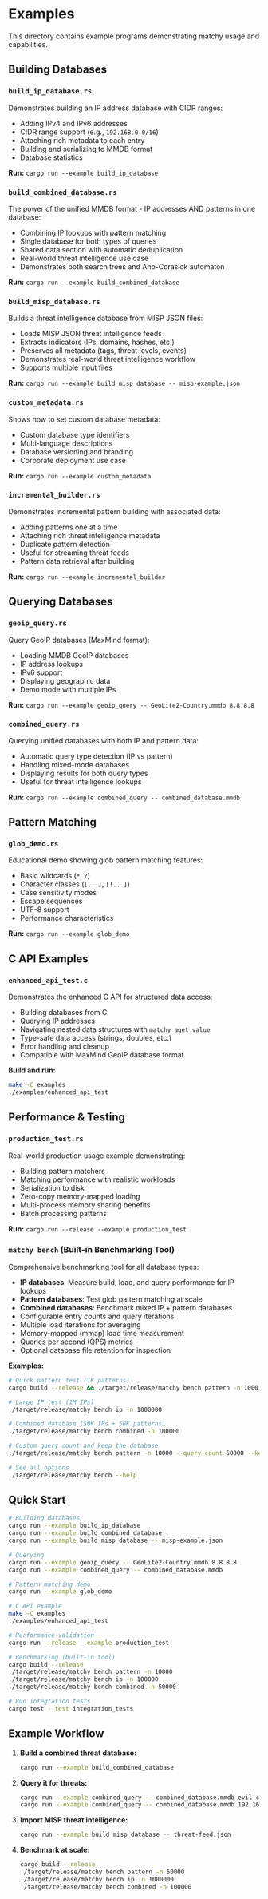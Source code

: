 # Examples

This directory contains example programs demonstrating matchy usage and capabilities.

## Building Databases

### `build_ip_database.rs`
Demonstrates building an IP address database with CIDR ranges:
- Adding IPv4 and IPv6 addresses
- CIDR range support (e.g., `192.168.0.0/16`)
- Attaching rich metadata to each entry
- Building and serializing to MMDB format
- Database statistics

**Run:** `cargo run --example build_ip_database`

### `build_combined_database.rs`
The power of the unified MMDB format - IP addresses AND patterns in one database:
- Combining IP lookups with pattern matching
- Single database for both types of queries
- Shared data section with automatic deduplication
- Real-world threat intelligence use case
- Demonstrates both search trees and Aho-Corasick automaton

**Run:** `cargo run --example build_combined_database`

### `build_misp_database.rs`
Builds a threat intelligence database from MISP JSON files:
- Loads MISP JSON threat intelligence feeds
- Extracts indicators (IPs, domains, hashes, etc.)
- Preserves all metadata (tags, threat levels, events)
- Demonstrates real-world threat intelligence workflow
- Supports multiple input files

**Run:** `cargo run --example build_misp_database -- misp-example.json`

### `custom_metadata.rs`
Shows how to set custom database metadata:
- Custom database type identifiers
- Multi-language descriptions
- Database versioning and branding
- Corporate deployment use case

**Run:** `cargo run --example custom_metadata`

### `incremental_builder.rs`
Demonstrates incremental pattern building with associated data:
- Adding patterns one at a time
- Attaching rich threat intelligence metadata
- Duplicate pattern detection
- Useful for streaming threat feeds
- Pattern data retrieval after building

**Run:** `cargo run --example incremental_builder`

## Querying Databases

### `geoip_query.rs`
Query GeoIP databases (MaxMind format):
- Loading MMDB GeoIP databases
- IP address lookups
- IPv6 support
- Displaying geographic data
- Demo mode with multiple IPs

**Run:** `cargo run --example geoip_query -- GeoLite2-Country.mmdb 8.8.8.8`

### `combined_query.rs`
Querying unified databases with both IP and pattern data:
- Automatic query type detection (IP vs pattern)
- Handling mixed-mode databases
- Displaying results for both query types
- Useful for threat intelligence lookups

**Run:** `cargo run --example combined_query -- combined_database.mmdb`

## Pattern Matching

### `glob_demo.rs`
Educational demo showing glob pattern matching features:
- Basic wildcards (`*`, `?`)
- Character classes (`[...]`, `[!...]`)
- Case sensitivity modes
- Escape sequences
- UTF-8 support
- Performance characteristics

**Run:** `cargo run --example glob_demo`

## C API Examples

### `enhanced_api_test.c`
Demonstrates the enhanced C API for structured data access:
- Building databases from C
- Querying IP addresses
- Navigating nested data structures with `matchy_aget_value`
- Type-safe data access (strings, doubles, etc.)
- Error handling and cleanup
- Compatible with MaxMind GeoIP database format

**Build and run:**
```bash
make -C examples
./examples/enhanced_api_test
```

## Performance & Testing

### `production_test.rs`
Real-world production usage example demonstrating:
- Building pattern matchers
- Matching performance with realistic workloads
- Serialization to disk
- Zero-copy memory-mapped loading
- Multi-process memory sharing benefits
- Batch processing patterns

**Run:** `cargo run --release --example production_test`

### `matchy bench` (Built-in Benchmarking Tool)
Comprehensive benchmarking tool for all database types:
- **IP databases**: Measure build, load, and query performance for IP lookups
- **Pattern databases**: Test glob pattern matching at scale
- **Combined databases**: Benchmark mixed IP + pattern databases
- Configurable entry counts and query iterations
- Multiple load iterations for averaging
- Memory-mapped (mmap) load time measurement
- Queries per second (QPS) metrics
- Optional database file retention for inspection

**Examples:**
```bash
# Quick pattern test (1K patterns)
cargo build --release && ./target/release/matchy bench pattern -n 1000

# Large IP test (1M IPs)
./target/release/matchy bench ip -n 1000000

# Combined database (50K IPs + 50K patterns)
./target/release/matchy bench combined -n 100000

# Custom query count and keep the database
./target/release/matchy bench pattern -n 10000 --query-count 50000 --keep -o test.mmdb

# See all options
./target/release/matchy bench --help
```

## Quick Start

```bash
# Building databases
cargo run --example build_ip_database
cargo run --example build_combined_database
cargo run --example build_misp_database -- misp-example.json

# Querying
cargo run --example geoip_query -- GeoLite2-Country.mmdb 8.8.8.8
cargo run --example combined_query -- combined_database.mmdb

# Pattern matching demo
cargo run --example glob_demo

# C API example
make -C examples
./examples/enhanced_api_test

# Performance validation
cargo run --release --example production_test

# Benchmarking (built-in tool)
cargo build --release
./target/release/matchy bench pattern -n 10000
./target/release/matchy bench ip -n 100000
./target/release/matchy bench combined -n 50000

# Run integration tests
cargo test --test integration_tests
```

## Example Workflow

1. **Build a combined threat database:**
   ```bash
   cargo run --example build_combined_database
   ```

2. **Query it for threats:**
   ```bash
   cargo run --example combined_query -- combined_database.mmdb evil.com
   cargo run --example combined_query -- combined_database.mmdb 192.168.1.100
   ```

3. **Import MISP threat intelligence:**
   ```bash
   cargo run --example build_misp_database -- threat-feed.json
   ```

4. **Benchmark at scale:**
   ```bash
   cargo build --release
   ./target/release/matchy bench pattern -n 50000
   ./target/release/matchy bench ip -n 1000000
   ./target/release/matchy bench combined -n 100000
   ```
